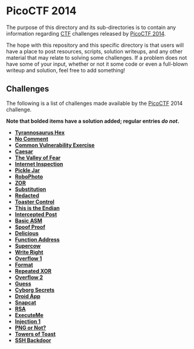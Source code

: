 __PicoCTF 2014__
===========

The purpose of this directory and its sub-directories is to contain any information regarding [CTF] challenges released by [PicoCTF 2014][PicoCTF].

The hope with this repository and this specific directory is that users will have a place to post resources, scripts, solution writeups, and any other material that may relate to solving some challenges. If a problem does not have some of your input, whether or not it some code or even a full-blown writeup and solution, feel free to add something!

Challenges
-----------------------

The following is a list of challenges made available by the [PicoCTF] 2014 challenge.

__Note that bolded items have a solution added; regular entries _do not_.__

* [__Tyrannosaurus Hex__](tyrannosaurus_hex/)
* [__No Comment__](no_comment/)
* [__Common Vulnerability Exercise__](common_vulnerability_exercise/)
* [__Caesar__](caesar/)
* [__The Valley of Fear__](the_valley_of_fear/)
* [__Internet Inspection__](internet_inspection/) 
* [__Pickle Jar__](pickle_jar/) 
* [__RoboPhoto__](robophoto/) 
* [__ZOR__](zor/)
* [__Substitution__](substitution/)
* [__Redacted__](redacted/)
* [__Toaster Control__](toaster_control/)
* [__This is the Endian__](this_is_the_endian/)
* [__Intercepted Post__](intercepted_post/)
* [__Basic ASM__](basic_asm/)
* [__Spoof Proof__](spoof_proof/)
* [__Delicious__](delicious/)
* [__Function Address__](function_address/)
* [__Supercow__](supercow/)
* [__Write Right__](write_right/)
* [__Overflow 1__](overflow_1/)
* [__Format__](format/)
* [__Repeated XOR__](repeated_xor/)
* [__Overflow 2__](overflow_2/)
* [__Guess__](guess/)
* [__Cyborg Secrets__](cyborg_secrets/)
* [__Droid App__](droid_app/)
* [__Snapcat__](snapcat/)
* [__RSA__](rsa/)
* [__ExecuteMe__](executeme/)
* [__Injection 1__](injection_1/)
* [__PNG or Not?__](png_or_not/)
* [__Towers of Toast__](towers_of_toast/)
* [__SSH Backdoor__](ssh_backdoor/)

[CTF]: https://en.wikipedia.org/wiki/Capture_the_flag#Computer_security
[Cyberstakes]: https://cyberstakesonline.com/
[PicoCTF]: https://picoctf.com